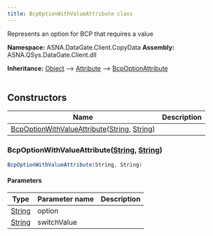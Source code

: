 ```yaml
---
title: BcpOptionWithValueAttribute class
---
```


Represents an option for BCP that requires a value

**Namespace:** ASNA.DataGate.Client.CopyData
**Assembly:** ASNA.QSys.DataGate.Client.dll

**Inheritance:** [Object](https://docs.microsoft.com/en-us/dotnet/api/system.object) --> [Attribute](https://docs.microsoft.com/en-us/dotnet/api/system.attribute) --> [BcpOptionAttribute](/reference/datagate/datagate-client/bcp-option-attribute.html)
<br>
<br>

## Constructors

| Name | Description |
| --- | --- |
| [BcpOptionWithValueAttribute](#bcpoptionwithvalueattributestring-string)([String](https://docs.microsoft.com/en-us/dotnet/api/system.string), [String](https://docs.microsoft.com/en-us/dotnet/api/system.string)) | 

### BcpOptionWithValueAttribute([String](https://docs.microsoft.com/en-us/dotnet/api/system.string), [String](https://docs.microsoft.com/en-us/dotnet/api/system.string))



```cs
BcpOptionWithValueAttribute(String, String)
```

#### Parameters

| Type | Parameter name | Description
| --- | --- | ---
| [String](https://docs.microsoft.com/en-us/dotnet/api/system.string) | option | 
| [String](https://docs.microsoft.com/en-us/dotnet/api/system.string) | switchValue | 
